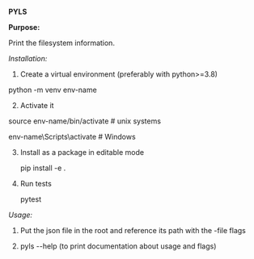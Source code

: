 **PYLS**

**Purpose:**

Print the filesystem information.

*Installation:*

1. Create a virtual environment (preferably with python>=3.8)

  python -m venv env-name

2. Activate it

  source env-name/bin/activate # unix systems

  env-name\Scripts\activate # Windows

3. Install as a package in editable mode

   pip install -e .

4. Run tests
 
   pytest

*Usage:*

1. Put the json file in the root and reference its path with the -file flags

2. pyls --help (to print documentation about usage and flags)



